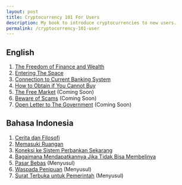 ```yaml
---
layout: post
title: Cryptocurrency 101 For Users
description: My book to introduce cryptocurrencies to new users.
permalink: /cryptocurrency-101-user
---
```


## English

1. [The Freedom of Finance and Wealth](https://www.publish0x.com/cryptocurrency-101-for-users/cryptocurrency-101-for-users-chapter-1-the-freedom-of-financ-xjjwldn?a=4oeEw0Yb0B&tid=course)
2. [Entering The Space](https://www.publish0x.com/cryptocurrency-101-for-users/cryptocurrency-101-for-users-chapter-2-entering-the-space-xqolvpw?a=4oeEw0Yb0B&tid=course)
3. [Connection to Current Banking System](https://www.publish0x.com/0fajarpurnama0/cryptocurrency-101-chapter-3-connection-to-current-banking-s-xroxowl?a=4oeEw0Yb0B&tid=course)
4. [How to Obtain if You Cannot Buy](https://www.publish0x.com/cryptocurrency-101-for-users/cryptocurrency-101-for-users-chapter-4-how-to-obtain-if-you-xjjgknn?a=4oeEw0Yb0B&tid=course)
5. [The Free Market](https://0fajarpurnama0.github.io/cryptocurrency/2020/12/10/cryptocurrency-101-chapter-5) (Coming Soon)
6. [Beware of Scams](https://youtu.be/ZUAy9UXxlrk) (Coming Soon)
7. [Open Letter to The Government](https://0fajarpurnama0.github.io/cryptocurrency/2021/12/07/cryptocurrency-101-chapter-7) (Coming Soon)

## Bahasa Indonesia

1. [Cerita dan Filosofi](https://youtu.be/MRkkj0CsNtU)
2. [Memasuki Ruangan](https://www.publish0x.com/cryptocurrency-101-for-users/mata-uang-kripto-101-untuk-pengguna-bab-2-memasuki-ruangan-xxokony?a=4oeEw0Yb0B&tid=course)
3. [Koneksi ke Sistem Perbankan Sekarang](https://www.publish0x.com/0fajarpurnama0/mata-uang-kripto-101-untuk-pengguna-bab-3-koneksi-ke-sistem-xpjxkwl?a=4oeEw0Yb0B&tid=course)
4. [Bagaimana Mendapatkannya Jika Tidak Bisa Membelinya](https://www.publish0x.com/cryptocurrency-101-for-users/mata-uang-kripto-101-untuk-pengguna-bab-4-bagaimana-mendapat-xnlokkw?a=4oeEw0Yb0B&tid=course)
5. [Pasar Bebas](https://youtu.be/kY8vHqlcEw0) (Menyusul)
6. [Waspada Penipuan](https://youtu.be/ZUAy9UXxlrk) (Menyusul)
7. [Surat Terbuka untuk Pemerintah](https://0fajarpurnama0.github.io/cryptocurrency/2021/12/07/cryptocurrency-101-chapter-7) (Menyusul)
